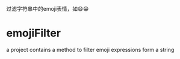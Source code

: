 过滤字符串中的emoji表情，如😄😁
# emojiFilter
a project contains a method to filter emoji expressions form a string
